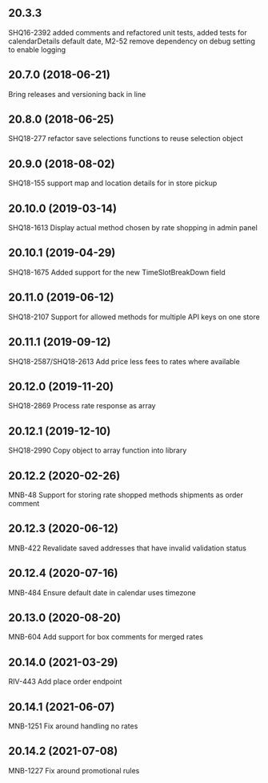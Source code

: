 ## 20.3.3
SHQ16-2392 added comments and refactored unit tests, added tests for calendarDetails default date, M2-52 remove dependency on debug setting to enable logging


## 20.7.0 (2018-06-21)
Bring releases and versioning back in line


## 20.8.0 (2018-06-25)
SHQ18-277 refactor save selections functions to reuse selection object


## 20.9.0 (2018-08-02)
SHQ18-155 support map and location details for in store pickup


## 20.10.0 (2019-03-14)
SHQ18-1613 Display actual method chosen by rate shopping in admin panel


## 20.10.1 (2019-04-29)
SHQ18-1675 Added support for the new TimeSlotBreakDown field


## 20.11.0 (2019-06-12)
SHQ18-2107 Support for allowed methods for multiple API keys on one store


## 20.11.1 (2019-09-12)
SHQ18-2587/SHQ18-2613 Add price less fees to rates where available


## 20.12.0 (2019-11-20)
SHQ18-2869 Process rate response as array


## 20.12.1 (2019-12-10)
SHQ18-2990 Copy object to array function into library


## 20.12.2 (2020-02-26)
MNB-48 Support for storing rate shopped methods shipments as order comment


## 20.12.3 (2020-06-12)
MNB-422 Revalidate saved addresses that have invalid validation status


## 20.12.4 (2020-07-16)
MNB-484 Ensure default date in calendar uses timezone


## 20.13.0 (2020-08-20)
MNB-604 Add support for box comments for merged rates


## 20.14.0 (2021-03-29)
RIV-443 Add place order endpoint


## 20.14.1 (2021-06-07)
MNB-1251 Fix around handling no rates


## 20.14.2 (2021-07-08)
MNB-1227 Fix around promotional rules


